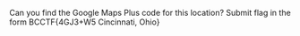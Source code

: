 Can you find the Google Maps Plus code for this location? Submit flag in the form BCCTF{4GJ3+W5 Cincinnati, Ohio}
